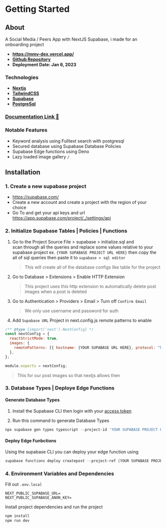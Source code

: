 # Getting Started

## About

A Social Media / Peers App with NextJS Supabase, i made for an onboarding project

- **https://mmv-dex.vercel.app/**
- **[Github Repository](https://github.com/mmvergara/mmv-dex)**
- **Deployment Date: Jan 6, 2023**

### Technologies

- **[Nextjs](https://nextjs.org/)**
- **[TailwindCSS](https://tailwindcss.com/)**
- **[Supabase](https://supabase.com/)**
- **[PostgreSql](https://www.postgresql.org/)**

### [Documentation Link 📃](https://mmv-docs.vercel.app/docs/dex/getting-started)

### Notable Features

- Keyword analysis using Fulltext search with postgresql
- Secured database using Supabase Database Policies
- Supabase Edge functions using Deno
- Lazy loaded image gallery `/`

## Installation

### 1. Create a new supabase project

- https://supabase.com/ <br/>
- Create a new account and create a project with the region of your choice
- Go To and get your api keys and url https://app.supabase.com/project/_/settings/api

### 2. Initialize Supabase Tables | Policies | Functions

1. Go to the Project Source File > supabase > initialize.sql and <br/>
   scan through all the queries and replace some values relative to your supabase project ex. `{YOUR SUPABASE PROJECT URL HERE}` then copy the all of sql queries then paste it to `supabase > sql editor`

   > This will create all of the database configs like table for the project

2. Go to Database > Extensions > Enable HTTP Extension
   > This project uses this http extension to automatically delete post images when a post is deleted
3. Go to Authentication > Providers > Email > Turn off `Confirm Email`
   > We only use username and password for auth
4. Add `Supabase URL` Project in next.config.js remote patterns to enable

```js
/** @type {import('next').NextConfig} */
const nextConfig = {
  reactStrictMode: true,
  images: {
    remotePatterns: [{ hostname: {YOUR SUPABASE URL HERE}, protocol: "https" }],
  },
};

module.exports = nextConfig;
```

> This for our post images so that nextjs allows then

### 3. Database Types | Deploye Edge Functions

#### Generate Database Types

1. Install the Supabase CLI then login with your [access token](https://app.supabase.com/account/tokens)

2. Run this command to generate Database Types

```powershell
npx supabase gen types typescript --project-id 'YOUR SUPABASE PROJECT URL HERE' --schema public > types/db/db-generated-types.ts
```

#### Deploy Edge Funbctions

Using the supabase CLI you can deploy your edge function using<br/>

```powershell
supabase functions deploy createpost --project-ref {YOUR SUPABASE PROJECT URL HERE}
```

### 4. Environment Variables and Dependencies

Fill out `.env.local`

```
NEXT_PUBLIC_SUPABASE_URL=
NEXT_PUBLIC_SUPABASE_ANON_KEY=
```

Install project dependencies and run the project

```powershell
npm install
npm run dev
```
